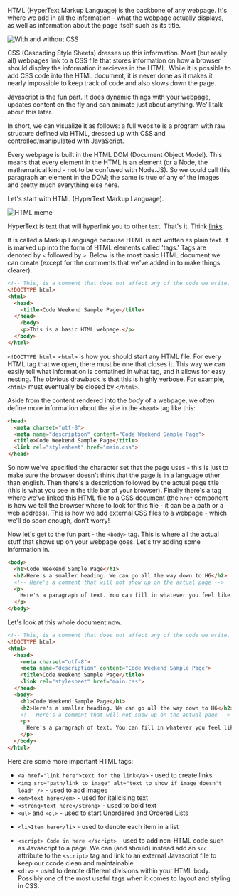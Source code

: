 HTML (HyperText Markup Language) is the backbone of any webpage. It's where we add in all the information - what the webpage actually displays, as well as information about the page itself such as its title.

![With and without CSS](http://static.webplatform.org/w/public/6/6e/article4.gif)

CSS (Cascading Style Sheets) dresses up this information. Most (but really all) webpages link to a CSS file that stores information on how a browser should display the information it recieves in the HTML. While it is possible to add CSS code into the HTML document, it is never done as it makes it nearly impossible to keep track of code and also slows down the page.

Javascript is the fun part. It does dynamic things with your webpage, updates content on the fly and can animate just about anything. We'll talk about this later.

In short, we can visualize it as follows: a full website is a program with raw structure defined via HTML, dressed up with CSS and controlled/manipulated with JavaScript.

Every webpage is built in the HTML DOM (Document Object Model). This means that every element in the HTML is an element (or a Node, the mathematical kind - not to be confused with Node.JS). So we could call this paragraph an element in the DOM; the same is true of any of the images and pretty much everything else here.

Let's start with HTML (HyperText Markup Language).

![HTML meme](http://38.media.tumblr.com/tumblr_m4fl5qPjdU1rw659vo1_400.png)

HyperText is text that will hyperlink you to other text. That's it. Think [links](https://www.youtube.com/watch?v=dQw4w9WgXcQ).

It is called a Markup Language because HTML is not written as plain text. It is marked up into the form of HTML elements called 'tags.' Tags are denoted by `<` followed by `>`. Below is the most basic HTML document we can create (except for the comments that we've added in to make things clearer).

```html
<!-- This, is a comment that does not affect any of the code we write. We can use this to leave notes in the code for our future selves, or for others reading our code. This is also the most basic HTML document you can create. -->
<!DOCTYPE html>
<html>
  <head>
    <title>Code Weekend Sample Page</title>
  </head>
    <body>
    <p>This is a basic HTML webpage.</p>
  </body>
</html>
```

`<!DOCTYPE html> <html>` is how you should start any HTML file. For every HTML tag that we open, there must be one that closes it. This way we can easily tell what information is contatined in what tag, and it allows for easy nesting. The obvious drawback is that this is highly verbose. For example, `<html>` must eventually be closed by `</html>`.

Aside from the content rendered into the *body* of a webpage, we often define more information about the site in the `<head>` tag like this:

```html
<head>
  <meta charset="utf-8">
  <meta name="description" content="Code Weekend Sample Page">
  <title>Code Weekend Sample Page</title>
  <link rel="stylesheet" href="main.css">
</head>
```

So now we've specified the character set that the page uses - this is just to make sure the browser doesn't think that the page is in a language other than english. Then there's a description followed by the actual page title (this is what you see in the title bar of your browser). Finally there's a tag where we've linked this HTML file to a CSS document (the `href` component is how we tell the browser where to look for this file - it can be a path or a web address). This is how we add external CSS files to a webpage - which we'll do soon enough, don't worry!

Now let's get to the fun part - the `<body>` tag. This is where all the actual stuff that shows up on your webpage goes. Let's try adding some information in.

```html
<body>
  <h1>Code Weekend Sample Page</h1>
  <h2>Here's a smaller heading. We can go all the way down to H6</h2>
  <!-- Here's a comment that will not show up on the actual page -->
  <p>
    Here's a paragraph of text. You can fill in whatever you feel like in here and just end this tag to fininsh the paragraph.
  </p>
</body>
```

Let's look at this whole document now.

```html
<!-- This, is a comment that does not affect any of the code we write. We can use this to leave notes in the code for our future selves, or for others reading our code. This is a slightly more compelte HTML document, but still doesn't have any information about styles. -->
<!DOCTYPE html>
<html>
  <head>
    <meta charset="utf-8">
    <meta name="description" content="Code Weekend Sample Page">
    <title>Code Weekend Sample Page</title>
    <link rel="stylesheet" href="main.css">
  </head>
  <body>
    <h1>Code Weekend Sample Page</h1>
    <h2>Here's a smaller heading. We can go all the way down to H6</h2>
    <!-- Here's a comment that will not show up on the actual page -->
    <p>
      Here's a paragraph of text. You can fill in whatever you feel like in here and just end this tag to fininsh the paragraph.
    </p>
  </body>
</html>
```

Here are some more important HTML tags:

- `<a href="link here">text for the link</a>` - used to create links
- `<img src="path/link to image" alt="text to show if image doesn't load" />` - used to add images
- `<em>text here</em>` - used for italicising text
- `<strong>text here</strong>` - used to bold text
- `<ul>` and `<ol>` - used to start Unordered and Ordered Lists
+ `<li>Item here</li>` - used to denote each item in a list
- `<script> Code in here </script>` - used to add non-HTML code such as Javascript to a page. We can (and should) instead add an `src` attribute to the `<script>` tag and link to an external Javascript file to keep our ccode clean and maintainable.
- `<div>` - used to denote different divisions within your HTML body. Possibly one of the most useful tags when it comes to layout and styling in CSS.
